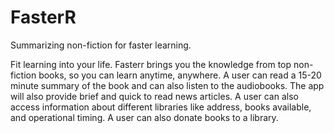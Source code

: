 # FasterR
Summarizing non-fiction for faster learning.

Fit learning into your life. Fasterr brings you the knowledge from top non-fiction books, so you can learn anytime, anywhere. A user can read a 15-20 minute summary of the book and can also listen to the audiobooks. The app will also provide brief and quick to read news articles. A user can also access information about different libraries like address, books available, and operational timing. A user can also donate books to a library. 
